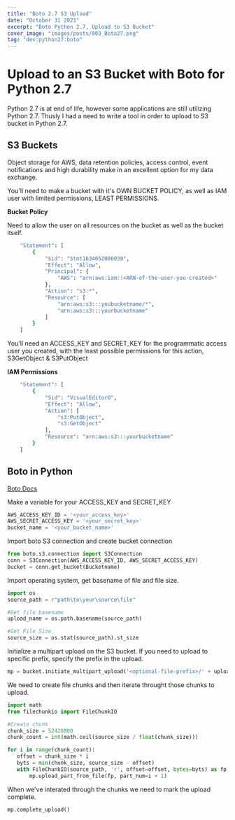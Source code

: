 ```yaml
---
title: "Boto 2.7 S3 Upload"
date: "October 31 2021"
excerpt: "Boto Python 2.7, Upload to S3 Bucket"
cover_image: "images/posts/003_Boto27.png"
tag: "dev:python27:boto"
---
```


# Upload to an S3 Bucket with Boto for Python 2.7

Python 2.7 is at end of life, however some applications are still utilizing Python 2.7. Thusly I had a need to write a tool in order to upload to S3 bucket in Python 2.7.

## S3 Buckets

Object storage for AWS, data retention policies, access control, event notifications and high durability make in an excellent option for my data exchange.

You'll need to make a bucket with it's OWN BUCKET POLICY, as well as IAM user with limited permissions, LEAST PERMISSIONS.

**Bucket Policy**

Need to allow the user on all resources on the bucket as well as the bucket itself.

```bash
    "Statement": [
        {
            "Sid": "Stmt1634652086039",
            "Effect": "Allow",
            "Principal": {
                "AWS": "arn:aws:iam::<ARN-of-the-user-you-created>"
            },
            "Action": "s3:*",
            "Resource": [
                "arn:aws:s3:::youbucketname/*",
                "arn:aws:s3:::yourbucketname"
            ]
        }
    ]
```

You'll need an ACCESS_KEY and SECRET_KEY for the programmatic access user you created, with the least possible permissions for this action, S3GetObject & S3PutObject

**IAM Permissions**

```bash
    "Statement": [
        {
            "Sid": "VisualEditor0",
            "Effect": "Allow",
            "Action": [
                "s3:PutObject",
                "s3:GetObject"
            ],
            "Resource": "arn:aws:s3:::yourbucketname"
        }
    ]
```

## Boto in Python

[Boto Docs](https://boto.readthedocs.io/en/glacier/s3_tut.html)

Make a variable for your ACCESS_KEY and SECRET_KEY

```python
AWS_ACCESS_KEY_ID = '<your_access_key>'
AWS_SECRET_ACCESS_KEY = '<your_secret_key>'
bucket_name = '<your_bucket_name>'
```

Import boto S3 connection and create bucket connection

```python
from boto.s3.connection import S3Connection
conn = S3Connection(AWS_ACCESS_KEY_ID, AWS_SECRET_ACCESS_KEY)
bucket = conn.get_bucket(Bucketname)
```

Import operating system, get basename of file and file size.

```python
import os
source_path = r"path\to\your\source\file"

#Get file basename
upload_name = os.path.basename(source_path)

#Get File Size
source_size = os.stat(source_path).st_size
```

Initialize a multipart upload on the S3 bucket. If you need to upload to specific prefix, specify the prefix in the upload.

```python
mp = bucket.initiate_multipart_upload('<optional-file-prefix>/' + upload_name)
```

We need to create file chunks and then iterate throught those chunks to upload.

```python
import math
from filechunkio import FileChunkIO

#Create chunk
chunk_size = 52428800
chunk_count = int(math.ceil(source_size / float(chunk_size)))

for i in range(chunk_count):
   offset = chunk_size * i
   byts = min(chunk_size, source_size - offset)
   with FileChunkIO(source_path, 'r', offset=offset, bytes=byts) as fp:
       mp.upload_part_from_file(fp, part_num=i + 1)
```

When we've interated through the chunks we need to mark the upload complete.

```python
mp.complete_upload()
```
